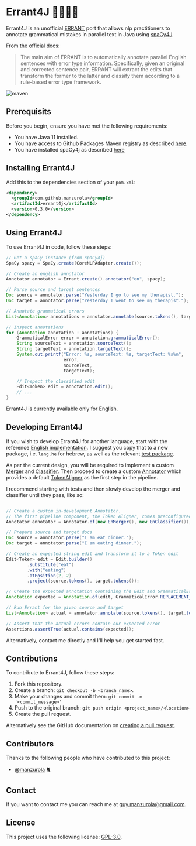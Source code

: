 # Errant4J 🧑🏻‍🏫📝

Errant4J is an unofficial [ERRANT](https://github.com/chrisjbryant/errant) port that allows nlp practitioners to annotate grammatical mistakes in parallel text in Java using [spaCy4J](https://github.com/manzurola/spacy4j).

From the official docs:
> The main aim of ERRANT is to automatically annotate parallel English sentences with error type information. Specifically, given an original and corrected sentence pair, ERRANT will extract the edits that transform the former to the latter and classify them according to a rule-based error type framework.

![maven](https://github.com/manzurola/errant4j/actions/workflows/maven.yml/badge.svg)

## Prerequisits

Before you begin, ensure you have met the following requirements:

* You have Java 11 installed.
* You have access to Github Packages Maven registry as described [here](https://docs.github.com/en/packages/working-with-a-github-packages-registry/working-with-the-apache-maven-registry#authenticating-to-github-packages).
* You have installed spaCy4j as described [here](https://github.com/manzurola/spaCy4j#installing-spacy4j)

## Installing Errant4J

Add this to the dependencies section of your `pom.xml`:
```xml
<dependency>
  <groupId>com.github.manzurola</groupId>
  <artifactId>errant4j</artifactId>
  <version>0.3.0</version>
</dependency>
```

## Using Errant4J

To use Errant4J in code, follow these steps:

```java
// Get a spaCy instance (from spaCy4j)
SpaCy spacy = SpaCy.create(CoreNLPAdapter.create());

// Create an english annotator
Annotator annotator = Errant.create().annotator("en", spacy);

// Parse source and target sentences
Doc source = annotator.parse("Yesterday I go to see my therapist.");
Doc target = annotator.parse("Yesterday I went to see my therapist.");

// Annotate grammatical errors
List<Annotation> annotations = annotator.annotate(source.tokens(), target.tokens());

// Inspect annotations
for (Annotation annotation : annotations) {
    GrammaticalError error = annotation.grammaticalError();
    String sourceText = annotation.sourceText();
    String targetText = annotation.targetText();
    System.out.printf("Error: %s, sourceText: %s, targetText: %s%n",
                      error,
                      sourceText,
                      targetText);

    // Inspect the classified edit
    Edit<Token> edit = annotation.edit();
    // ...
}
```

Errant4J is currently available only for English.

## Developing Errant4J

If you wish to develop Errant4J for another language, start with the reference [English implementation](https://github.com/manzurola/errant4j/tree/main/src/main/java/com/github/manzurola/errant4j/lang/en).
I suggest you copy that to a new package, i.e. `lang.he` for hebrew, as well as the relevant [test package](https://github.com/manzurola/errant4j/tree/main/src/test/java/io/languagetoys/errant4j/lang/en).

As per the current design, you will be required to implement a custom [Merger](https://github.com/manzurola/errant4j/blob/21139f09d0f53a3f91a995b07df3ef9870e4646d/src/main/java/io/languagetoys/errant4j/core/merge/Merger.java) and [Classifier](https://github.com/languagetoys/errant4j/blob/21139f09d0f53a3f91a995b07df3ef9870e4646d/src/main/java/io/languagetoys/errant4j/core/classify/Classifier.java). 
Then proceed to create a custom [Annotator](https://github.com/manzurola/errant4j/blob/main/src/main/java/com/github/manzurola/errant4j/core/Annotator.java) which provides a default [TokenAligner](https://github.com/manzurola/errant4j/blob/main/src/main/java/com/github/manzurola/errant4j/core/align/TokenAligner.java) as the first step in the pipeline.

I recommend starting with tests and then slowly develop the merger and classifier until they pass, like so:
```java

// Create a custom in-development Annotator.
// The first pipeline component, the Token Aligner, comes preconfigured in the created Annotator.
Annotator annotator = Annotator.of(new EnMerger(), new EnClassifier());

// Prepare source and target docs
Doc source = annotator.parse("I am eat dinner.");
Doc target = annotator.parse("I am eating dinner.");

// Create an expected string edit and transform it to a Token edit 
Edit<Token> edit = Edit.builder()
        .substitute("eat")
        .with("eating")
        .atPosition(2, 2)
        .project(source.tokens(), target.tokens());

// Create the expected annotation containing the Edit and GrammaticalError
Annotation expected = Annotation.of(edit, GrammaticalError.REPLACEMENT_VERB_FORM);

// Run Errant for the given source and target
List<Annotation> actual = annotator.annotate(source.tokens(), target.tokens());

// Assert that the actual errors contain our expected error
Assertions.assertTrue(actual.contains(expected));

```

Alternatively, contact me directly and I'll help you get started fast.


## Contributions

To contribute to Errant4J, follow these steps:

1. Fork this repository.
2. Create a branch: `git checkout -b <branch_name>`.
3. Make your changes and commit them: `git commit -m '<commit_message>'`
4. Push to the original branch: `git push origin <project_name>/<location>`
5. Create the pull request.

Alternatively see the GitHub documentation on [creating a pull request](https://docs.github.com/en/github/collaborating-with-pull-requests/proposing-changes-to-your-work-with-pull-requests/creating-a-pull-request).

        
## Contributors
        
Thanks to the following people who have contributed to this project:
        
* [@manzurola](https://github.com/manzurola) 🐈        

## Contact

If you want to contact me you can reach me at [guy.manzurola@gmail.com](guy.manzurola@gmail.com).

## License
        
This project uses the following license: [GPL-3.0](https://github.com/manzurola/errant4j/blob/main/LICENSE).
